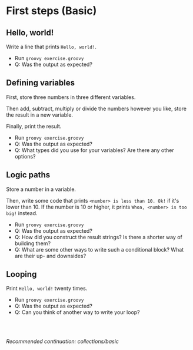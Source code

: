 # First steps (Basic)

## Hello, world!

Write a line that prints `Hello, world!`.

- Run `groovy exercise.groovy`
- Q: Was the output as expected?

## Defining variables

First, store three numbers in three different variables.

Then add, subtract, multiply or divide the numbers however you like, store the result in a new variable.

Finally, print the result.

- Run `groovy exercise.groovy`
- Q: Was the output as expected?
- Q: What types did you use for your variables? Are there any other options?

## Logic paths

Store a number in a variable.

Then, write some code that prints `<number> is less than 10. Ok!` if it's lower than 10.
If the number is 10 or higher, it prints `Whoa, <number> is too big!` instead.

- Run `groovy exercise.groovy`
- Q: Was the output as expected?
- Q: How did you construct the result strings? Is there a shorter way of building them?
- Q: What are some other ways to write such a conditional block? What are their up- and downsides?

## Looping

Print `Hello, world!` twenty times.

- Run `groovy exercise.groovy`
- Q: Was the output as expected?
- Q: Can you think of another way to write your loop?

<br>
<br>

_Recommended continuation: *collections/basic*_
